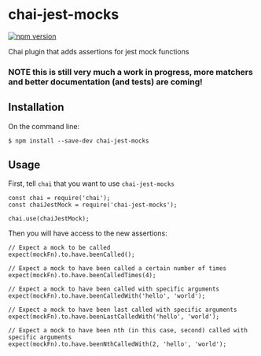 # chai-jest-mocks
[![npm version](https://badge.fury.io/js/chai-jest-mocks.svg)](https://badge.fury.io/js/chai-jest-mocks)

Chai plugin that adds assertions for jest mock functions

### __NOTE__ this is still very much a work in progress, more matchers and better documentation (and tests) are coming!

## Installation
On the command line:
```
$ npm install --save-dev chai-jest-mocks
```

## Usage

First, tell `chai` that you want to use `chai-jest-mocks`
```
const chai = require('chai');
const chaiJestMock = require('chai-jest-mocks');

chai.use(chaiJestMock);
```

Then you will have access to the new assertions:

```
// Expect a mock to be called
expect(mockFn).to.have.beenCalled();

// Expect a mock to have been called a certain number of times
expect(mockFn).to.have.beenCalledTimes(4);

// Expect a mock to have been called with specific arguments
expect(mockFn).to.have.beenCalledWith('hello', 'world');

// Expect a mock to have been last called with specific arguments
expect(mockFn).to.have.beenLastCalledWith('hello', 'world');

// Expect a mock to have been nth (in this case, second) called with specific arguments
expect(mockFn).to.have.beenNthCalledWith(2, 'hello', 'world');
```
